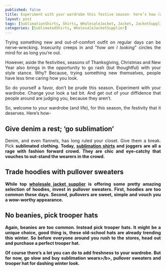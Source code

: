 ```yaml
---
published: false
title: Experiment with your wardrobe this festive season- here’s how (and why)
layout: post
tags: [SublimationShirts, Shirts, WholesaleJacket, Jacket, JacketSupplier, SublimatedJackets, Fashion, OnlineShopping]
categories: [SublimatedShirts, WholesaleJacketSupplier]
---
```

<p style="text-align: justify;">Trying something new and out-of-comfort outfit on regular days can be nerve-wrecking. Insecurity creeps in and "<i>how am I looking</i>" circles the mind for as long you’re out.</p>

<p style="text-align: justify;">However, aside the festivities, seasons of Thanksgiving, Christmas and New Year also brings in the opportunity to go rash (but thoughtful) with your style stance. Why? Because, trying something new themselves, people have less time caring how you look.</p>

<p style="text-align: justify;">So do yourself a favor, don’t be prude this season. Experiment with your wardrobe. Change your look a tad bit. And get out of your diffidence that people around are judging you, because they aren’t.</p>

<p style="text-align: justify;">So, welcome to your wardrobe (and life), for this season, the festivity that it deserves. Here’s how-</p>

<h2>Give denim a rest; ‘go sublimation’</h2>

<p style="text-align: justify;">Denim, and even flannels, has long ruled your closet. Give them a break. Pick <b>sublimated clothing<b>. Today, <a href="http://www.oasissublimation.com/wholesale/sublimation-shirts/" target="_blank"><b>sublimation shirts</b></a> and joggers are all a rage with <b>fashion</b> forward crowd. They are chic and eye-catchy that vouches to out-stand the wearers in the crowd.</p>

<h2>Trade hoodies with pullover sweaters</h2>

<p style="text-align: justify;">While top <a href="http://www.oasissublimation.com/wholesale/sublimated-jackets/" target="_blank"><b>wholesale jacket supplier</b></a> is offering some pretty amazing selection of <b>hoodies</b>, invest in pullover sweaters. First, hoodies are too common these days. Second, pullovers are sweet, simple and vouch you a wow-worthy appearance.</p>

<h2>No beanies, pick trooper hats</h2>

<p style="text-align: justify;">Again, beanies are too common. Instead pick trooper hats. It might be a unique choice, good thing is, these old-school hats are already trending this winter. So before everyone around you rush to the stores, head out and purchase a perfect trooper hat.</p>

<p style="text-align: justify;">Of course there’s a lot you can do to add freshness to your wardrobe. But for now, go slow and buy <b>sublimation wears>/b>, pullover sweaters and trooper hat for dashing winter look.</p>